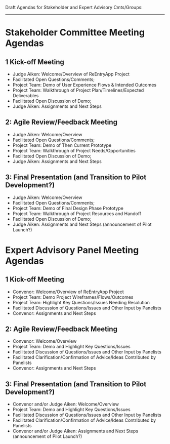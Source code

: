 Draft Agendas for Stakeholder and Expert Advisory Cmts/Groups:

---


# Stakeholder Committee Meeting Agendas 

## 1 Kick-off Meeting
* Judge Aiken: Welcome/Overview of ReEntryApp Project
* Facilitated Open Questions/Comments; 
* Project Team: Demo of User Experience Flows & Intended Outcomes
* Project Team: Walkthrough of Project Plan/Timelines/Expected Deliverables
* Facilitated Open Discussion of Demo; 
* Judge Aiken: Assignments and Next Steps

## 2: Agile Review/Feedback Meeting
* Judge Aiken: Welcome/Overview 
* Facilitated Open Questions/Comments; 
* Project Team: Demo of Then Current Prototype
* Project Team: Walkthrough of Project Needs/Opportunities
* Facilitated Open Discussion of Demo; 
* Judge Aiken: Assignments and Next Steps

## 3: Final Presentation (and Transition to Pilot Development?)
* Judge Aiken: Welcome/Overview 
* Facilitated Open Questions/Comments; 
* Project Team: Demo of Final Design Phase Prototype
* Project Team: Walkthrough of Project Resources and Handoff
* Facilitated Open Discussion of Demo; 
* Judge Aiken: Assignments and Next Steps (announcement of Pilot Launch?)

# Expert Advisory Panel Meeting Agendas 

## 1 Kick-off Meeting
* Convenor: Welcome/Overview of ReEntryApp Project
* Project Team: Demo Project Wireframes/Flows/Outcomes
* Project Team: Highlight Key Questions/Issues Needing Resolution
* Facilitated Discussion of Questions/Issues and Other Input by Panelists
* Convenor: Assignments and Next Steps

## 2: Agile Review/Feedback Meeting
* Convenor: Welcome/Overview
* Project Team: Demo and Highlight Key Questions/Issues 
* Facilitated Discussion of Questions/Issues and Other Input by Panelists
* Facilitated Clarification/Confirmation of Advice/Ideas Contributed by Panelists
* Convenor: Assignments and Next Steps

## 3: Final Presentation (and Transition to Pilot Development?)
* Convenor and/or Judge Aiken: Welcome/Overview 
* Project Team: Demo and Highlight Key Questions/Issues 
* Facilitated Discussion of Questions/Issues and Other Input by Panelists
* Facilitated Clarification/Confirmation of Advice/Ideas Contributed by Panelists
* Convenor and/or Judge Aiken: Assignments and Next Steps (announcement of Pilot Launch?)

